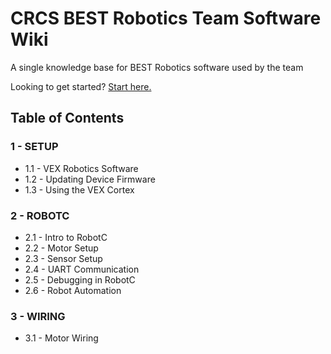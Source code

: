 # CRCS BEST Robotics Team Software Wiki

A single knowledge base for BEST Robotics software used by the team

Looking to get started? [Start here.](https://github.com/crcsrobotics/wiki/blob/main/1%20-%20SETUP/1%20-%20SOFTWARE.md)

## Table of Contents

### 1 - SETUP

- 1.1 - VEX Robotics Software
- 1.2 - Updating Device Firmware
- 1.3 - Using the VEX Cortex

### 2 - ROBOTC

- 2.1 - Intro to RobotC
- 2.2 - Motor Setup
- 2.3 - Sensor Setup
- 2.4 - UART Communication
- 2.5 - Debugging in RobotC
- 2.6 - Robot Automation

### 3 - WIRING

- 3.1 - Motor Wiring
